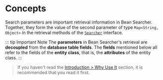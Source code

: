 # Concepts

Search parameters are important retrieval information in Bean Searcher. Together, they form the value of the second parameter of type `Map<String, Object>` in the retrieval methods of the [`Searcher`](https://gitee.com/troyzhxu/bean-searcher/blob/master/bean-searcher/src/main/java/cn/zhxu/bs/Searcher.java) interface.

::: tip Important Note
The **parameters** in Bean Searcher's retrieval are **decoupled** from the **database table fields**. The **fields** mentioned below all refer to the fields of the **entity class**, that is, the **attributes** of the entity class.
:::

> If you haven't read the [Introduction > Why Use It](/en/guide/info/why) section, it is recommended that you read it first.
